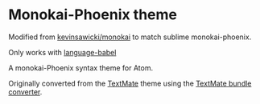 # Monokai-Phoenix theme

Modified from [kevinsawicki/monokai](https://github.com/kevinsawicki/monokai) to match sublime monokai-phoenix.

Only works with [language-babel](https://github.com/gandm/language-babel)

A monokai-Phoenix syntax theme for Atom.

Originally converted from the [TextMate](http://www.monokai.nl/blog/wp-content/asdev/Monokai.tmTheme)
theme using the [TextMate bundle converter](http://atom.io/docs/latest/converting-a-text-mate-theme).
